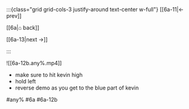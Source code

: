 :::{class="grid grid-cols-3 justify-around text-center w-full"}
[[6a-11|← prev]]

[[6a|⌂ back]]

[[6a-13|next →]]

:::

![[6a-12b.any%.mp4]]

* make sure to hit kevin high
* hold left
* reverse demo as you get to the blue part of kevin

#any% #6a #6a-12b
